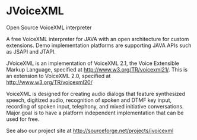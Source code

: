 # JVoiceXML
Open Source VoiceXML interpreter

A free VoiceXML interpreter for JAVA with an open architecture for custom extensions. Demo implementation platforms are supporting JAVA APIs such as JSAPI and JTAPI.

JVoiceXML is an implementation of VoiceXML 2.1, the Voice Extensible Markup Language, specified at http://www.w3.org/TR/voicexml21/. This is an extension to VoiceXML 2.0, specified at http://www.w3.org/TR/voicexml20/

VoiceXML is designed for creating audio dialogs that feature synthesized speech, digitized audio, recognition of spoken and DTMF key input, recording of spoken input, telephony, and mixed initiative conversations. Major goal is to have a platform independent implementation that can be used for free.

See also our project site at http://sourceforge.net/projects/jvoicexml
